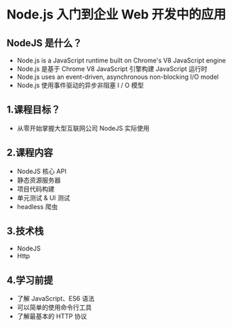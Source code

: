 # Node.js 入门到企业 Web 开发中的应用

## NodeJS 是什么？

- Node.js is a JavaScript runtime built on Chrome's V8 JavaScript engine
- Node.js 是基于 Chrome V8 JavaScript 引擎构建 JavaScript 运行时
- Node.js uses an event-driven, asynchronous non-blocking I/O model
- Node.js 使用事件驱动的异步非阻塞 I / O 模型

## 1.课程目标？

- 从零开始掌握大型互联网公司 NodeJS 实际使用

## 2.课程内容

- NodeJS 核心 API
- 静态资源服务器
- 项目代码构建
- 单元测试 & UI 测试
- headless 爬虫

## 3.技术栈

- NodeJS
- Http

## 4.学习前提

- 了解 JavaScript、ES6 语法
- 可以简单的使用命令行工具
- 了解最基本的 HTTP 协议
